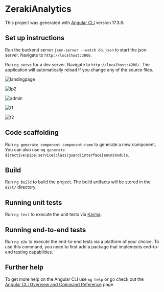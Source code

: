 # ZerakiAnalytics

This project was generated with [Angular CLI](https://github.com/angular/angular-cli) version 17.3.6.

## Set up instructions

Run the backend server  `json-server --watch db.json` to start the json server. Navigate to `http://localhost:3000`.

Run `ng serve` for a dev server. Navigate to `http://localhost:4200/`. The application will automatically reload if you change any of the source files.


![landingpage](https://github.com/edwinnab/Z-Analytics/assets/50041140/39ca49c5-8a4d-4d04-bc52-bc40ab777329)


![lp2](https://github.com/edwinnab/Z-Analytics/assets/50041140/2d736c81-dc18-48ab-b6d2-4a4a7d42bf8c)


![admin](https://github.com/edwinnab/Z-Analytics/assets/50041140/287cb76c-5804-440c-80d9-1c31a987bf3a)

![t1](https://github.com/edwinnab/Z-Analytics/assets/50041140/a05ffbc9-5baf-4f7f-8bd0-02c5cfdbeec5)


![t2](https://github.com/edwinnab/Z-Analytics/assets/50041140/b0f2058d-6e75-4095-9df6-d0974e4a0756)


## Code scaffolding

Run `ng generate component component-name` to generate a new component. You can also use `ng generate directive|pipe|service|class|guard|interface|enum|module`.

## Build

Run `ng build` to build the project. The build artifacts will be stored in the `dist/` directory.

## Running unit tests

Run `ng test` to execute the unit tests via [Karma](https://karma-runner.github.io).

## Running end-to-end tests

Run `ng e2e` to execute the end-to-end tests via a platform of your choice. To use this command, you need to first add a package that implements end-to-end testing capabilities.

## Further help

To get more help on the Angular CLI use `ng help` or go check out the [Angular CLI Overview and Command Reference](https://angular.io/cli) page.
